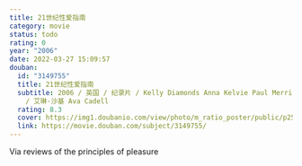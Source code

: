 ```yaml
---
title: 21世纪性爱指南
category: movie
status: todo
rating: 0
year: "2006"
date: 2022-03-27 15:09:57
douban:
  id: "3149755"
  title: 21世纪性爱指南
  subtitle: 2006 / 英国 / 纪录片 / Kelly Diamonds Anna Kelvie Paul Merrick Joanne Cross
    / 艾琳·沙基 Ava Cadell
  rating: 8.3
  cover: https://img1.doubanio.com/view/photo/m_ratio_poster/public/p2589790489.jpg
  link: https://movie.douban.com/subject/3149755/
---
```


Via reviews of the principles of pleasure 
